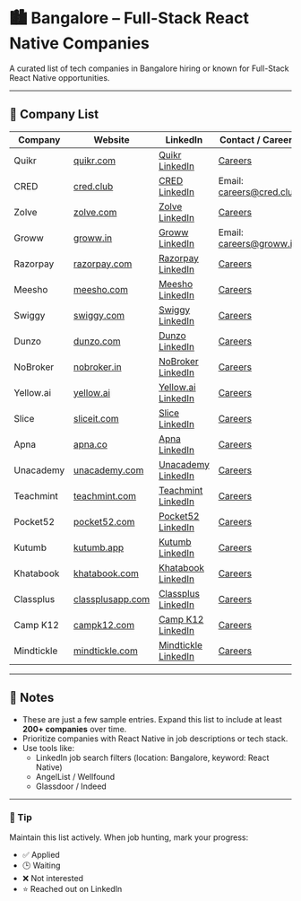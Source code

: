 # 🏙️ Bangalore – Full-Stack React Native Companies

A curated list of tech companies in Bangalore hiring or known for Full-Stack React Native opportunities.

---

## 🧭 Company List

| Company         | Website                              | LinkedIn                                                | Contact / Careers                                      |
|------------------|--------------------------------------|----------------------------------------------------------|---------------------------------------------------------|
| Quikr           | [quikr.com](https://www.quikr.com)   | [Quikr LinkedIn](https://www.linkedin.com/company/quikr/) | [Careers](https://careers.quikr.com/)                  |
| CRED            | [cred.club](https://cred.club)       | [CRED LinkedIn](https://www.linkedin.com/company/cred-club/) | Email: careers@cred.club                             |
| Zolve           | [zolve.com](https://zolve.com)       | [Zolve LinkedIn](https://www.linkedin.com/company/zolve/) | [Careers](https://zolve.com/careers)                  |
| Groww           | [groww.in](https://groww.in)         | [Groww LinkedIn](https://www.linkedin.com/company/groww-india/) | Email: careers@groww.in                              |
| Razorpay        | [razorpay.com](https://razorpay.com) | [Razorpay LinkedIn](https://www.linkedin.com/company/razorpay/) | [Careers](https://razorpay.com/jobs/)                |
| Meesho          | [meesho.com](https://meesho.com)     | [Meesho LinkedIn](https://www.linkedin.com/company/meesho/) | [Careers](https://meesho.io/careers)                  |
| Swiggy          | [swiggy.com](https://www.swiggy.com) | [Swiggy LinkedIn](https://www.linkedin.com/company/swiggy/) | [Careers](https://careers.swiggy.com/)               |
| Dunzo           | [dunzo.com](https://www.dunzo.com)   | [Dunzo LinkedIn](https://www.linkedin.com/company/dunzo-it/) | [Careers](https://www.dunzo.com/careers)             |
| NoBroker        | [nobroker.in](https://www.nobroker.in) | [NoBroker LinkedIn](https://www.linkedin.com/company/nobroker-technologies/) | [Careers](https://www.nobroker.in/careers)       |
| Yellow.ai       | [yellow.ai](https://yellow.ai)       | [Yellow.ai LinkedIn](https://www.linkedin.com/company/yellowdotai/) | [Careers](https://yellow.ai/careers)                 |
| Slice           | [sliceit.com](https://www.sliceit.com) | [Slice LinkedIn](https://www.linkedin.com/company/sliceit/) | [Careers](https://www.sliceit.com/careers)            |
| Apna            | [apna.co](https://apna.co)           | [Apna LinkedIn](https://www.linkedin.com/company/apna/) | [Careers](https://apna.co/company/careers)            |
| Unacademy       | [unacademy.com](https://unacademy.com) | [Unacademy LinkedIn](https://www.linkedin.com/company/unacademy/) | [Careers](https://unacademy.com/careers)             |
| Teachmint       | [teachmint.com](https://www.teachmint.com) | [Teachmint LinkedIn](https://www.linkedin.com/company/teachmint/) | [Careers](https://www.teachmint.com/careers)        |
| Pocket52        | [pocket52.com](https://www.pocket52.com) | [Pocket52 LinkedIn](https://www.linkedin.com/company/pocket52/) | [Careers](https://pocket52.com/careers)             |
| Kutumb          | [kutumb.app](https://kutumb.app)     | [Kutumb LinkedIn](https://www.linkedin.com/company/kutumb-app/) | [Careers](https://kutumbapp.notion.site/Careers)      |
| Khatabook       | [khatabook.com](https://khatabook.com) | [Khatabook LinkedIn](https://www.linkedin.com/company/khatabook/) | [Careers](https://khatabook.com/careers)             |
| Classplus       | [classplusapp.com](https://classplusapp.com) | [Classplus LinkedIn](https://www.linkedin.com/company/classplus/) | [Careers](https://classplusapp.com/careers)          |
| Camp K12        | [campk12.com](https://www.campk12.com) | [Camp K12 LinkedIn](https://www.linkedin.com/company/campk12/) | [Careers](https://campk12.com/careers)               |
| Mindtickle      | [mindtickle.com](https://www.mindtickle.com) | [Mindtickle LinkedIn](https://www.linkedin.com/company/mindtickle/) | [Careers](https://www.mindtickle.com/careers/)      |

---

## 📌 Notes

- These are just a few sample entries. Expand this list to include at least **200+ companies** over time.
- Prioritize companies with React Native in job descriptions or tech stack.
- Use tools like:
  - LinkedIn job search filters (location: Bangalore, keyword: React Native)
  - AngelList / Wellfound
  - Glassdoor / Indeed

---

### 🧠 Tip

Maintain this list actively. When job hunting, mark your progress:
- ✅ Applied
- 🕒 Waiting
- ❌ Not interested
- ⭐ Reached out on LinkedIn
